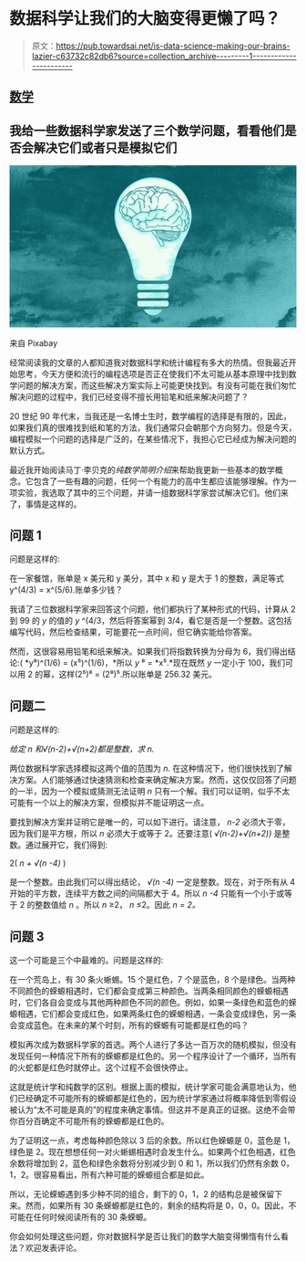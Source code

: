# 数据科学让我们的大脑变得更懒了吗？

> 原文：<https://pub.towardsai.net/is-data-science-making-our-brains-lazier-c63732c82db6?source=collection_archive---------1----------------------->

## [数学](https://towardsai.net/p/category/mathematics)

## 我给一些数据科学家发送了三个数学问题，看看他们是否会解决它们或者只是模拟它们

![](img/fba0855076f968f58530b096dfe118a6.png)

来自 Pixabay

经常阅读我的文章的人都知道我对数据科学和统计编程有多大的热情。但我最近开始思考，今天方便和流行的编程选项是否正在使我们不太可能从基本原理中找到数学问题的解决方案，而这些解决方案实际上可能更快找到。有没有可能在我们匆忙解决问题的过程中，我们已经变得不擅长用铅笔和纸来解决问题了？

20 世纪 90 年代末，当我还是一名博士生时，数学编程的选择是有限的，因此，如果我们真的很难找到纸和笔的方法，我们通常只会朝那个方向努力。但是今天，编程模拟一个问题的选择是广泛的，在某些情况下，我担心它已经成为解决问题的默认方式。

最近我开始阅读马丁·李贝克的*纯数学简明介绍*来帮助我更新一些基本的数学概念。它包含了一些有趣的问题，任何一个有能力的高中生都应该能够理解。作为一项实验，我选取了其中的三个问题，并请一组数据科学家尝试解决它们。他们来了，事情是这样的。

## 问题 1

问题是这样的:

在一家餐馆，账单是 x 美元和 y 美分，其中 x 和 y 是大于 1 的整数，满足等式 y^(4/3) = x^(5/6).账单多少钱？

我请了三位数据科学家来回答这个问题，他们都执行了某种形式的代码，计算从 2 到 99 的 *y* 的值的 *y* ^(4/3，然后将答案幂到 3/4，看它是否是一个整数。这包括编写代码，然后检查结果，可能要花一点时间，但它确实能给你答案。

然而，这很容易用铅笔和纸来解决。如果我们将指数转换为分母为 6，我们得出结论:( *y⁸)^(1/6) = (x⁵)^(1/6)，*所以 *y* ⁸ = *x⁵.*现在既然 *y* 一定小于 100，我们可以用 2 的幂，这样(2⁵)⁸ = (2⁸)⁵.所以账单是 256.32 美元。

## **问题二**

问题是这样的:

*给定 n 和√(n-2)+√(n+2)都是整数，求 n.*

两位数据科学家选择模拟这两个值的范围为 *n.* 在这种情况下，他们很快找到了解决方案。人们能够通过快速猜测和检查来确定解决方案。然而，这仅仅回答了问题的一半，因为一个模拟或猜测无法证明 *n* 只有一个解。我们可以证明，似乎不太可能有一个以上的解决方案，但模拟并不能证明这一点。

要找到解决方案并证明它是唯一的，可以如下进行。请注意， *n-2* 必须大于零，因为我们是平方根，所以 *n* 必须大于或等于 2。还要注意( *√(n-2)+√(n+2))* 是整数。通过展开它，我们得到:

2( *n + √(n -4)* )

是一个整数。由此我们可以得出结论， *√(n -4)* 一定是整数。现在，对于所有从 4 开始的平方数，连续平方数之间的间隔都大于 4。所以 *n -4* 只能有一个小于或等于 2 的整数值给 *n* 。所以 *n* ≥2， *n* ≤2。因此 *n = 2。*

## 问题 3

这一个可能是三个中最难的。问题是这样的:

在一个荒岛上，有 30 条火蜥蜴。15 个是红色，7 个是蓝色，8 个是绿色。当两种不同颜色的蝾螈相遇时，它们都会变成第三种颜色。当两条相同颜色的蝾螈相遇时，它们各自会变成与其他两种颜色不同的颜色。例如，如果一条绿色和蓝色的蝾螈相遇，它们都会变成红色，如果两条红色的蝾螈相遇，一条会变成绿色，另一条会变成蓝色。在未来的某个时刻，所有的蝾螈有可能都是红色的吗？

模拟再次成为数据科学家的首选。两个人进行了多达一百万次的随机模拟，但没有发现任何一种情况下所有的蝾螈都是红色的。另一个程序设计了一个循环，当所有的火蛇都是红色时就停止。这个过程不会很快停止。

这就是统计学和纯数学的区别。根据上面的模拟，统计学家可能会满意地认为，他们已经确定不可能所有的蝾螈都是红色的，因为统计学家通过将概率降低到零假设被认为“太不可能是真的”的程度来确定事情。但这并不是真正的证据。这绝不会带你百分百确定不可能所有的蝾螈都是红色的。

为了证明这一点，考虑每种颜色除以 3 后的余数。所以红色蝾螈是 0，蓝色是 1，绿色是 2。现在想想任何一对火蜥蜴相遇时会发生什么。如果两个红色相遇，红色余数将增加到 2，蓝色和绿色余数将分别减少到 0 和 1，所以我们仍然有余数 0，1，2。很容易看出，所有六种可能的蝾螈组合都是如此。

所以，无论蝾螈遇到多少种不同的组合，剩下的 0，1，2 的结构总是被保留下来。然而，如果所有 30 条蝾螈都是红色的，剩余的结构将是 0，0，0。因此，不可能在任何时候阅读所有的 30 条蝾螈。

你会如何处理这些问题，你对数据科学是否让我们的数学大脑变得懒惰有什么看法？欢迎发表评论。